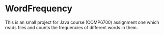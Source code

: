 # WordFrequency
This is an small project for Java course (COMP6700) assignment one which reads files and counts the frequencies of different words in them.
